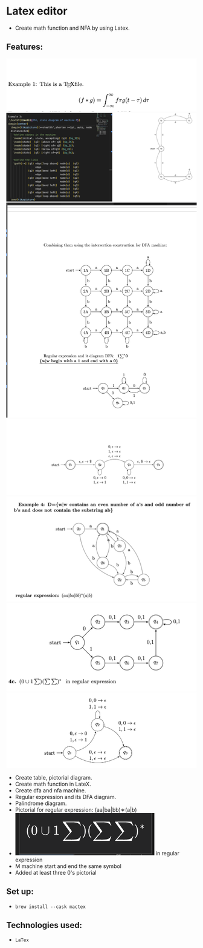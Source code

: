 # Latex editor

- Create math function and NFA by using Latex.

## Features:
![math](math.png)
![M machine](mMachine.png)
![regular](regrex.png)
![palindrome](palindrome.png)
![D-machine](D-machine.png)
![picSum](picSum.png)
![lengthOdd](lengthOdd.png)


- Create table, pictorial diagram.
- Create math function in LateX.
- Create dfa and nfa machine.
- Regular expression and its DFA diagram.
- Palindrome diagram.
- Pictorial for regular expression: (aa|ba|bb)∗(a|b)
- ![sum](sum.png) in regular expression
- M machine start and end the same symbol
- Added at least three 0's pictorial


## Set up:
- `brew install --cask mactex`

## Technologies used:
- `LaTex`

